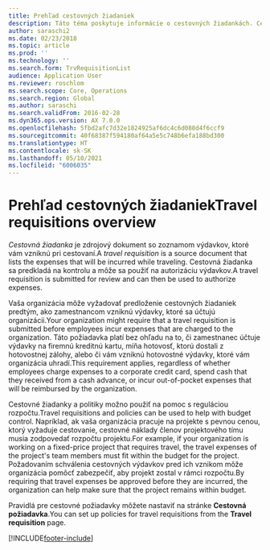 ```yaml
---
title: Prehľad cestovných žiadaniek
description: Táto téma poskytuje informácie o cestovných žiadankách. Cestovná žiadanka dokladuje plánované cestovné výdavky.
author: saraschi2
ms.date: 02/23/2018
ms.topic: article
ms.prod: ''
ms.technology: ''
ms.search.form: TrvRequisitionList
audience: Application User
ms.reviewer: roschlom
ms.search.scope: Core, Operations
ms.search.region: Global
ms.author: saraschi
ms.search.validFrom: 2016-02-28
ms.dyn365.ops.version: AX 7.0.0
ms.openlocfilehash: 5fbd2afc7d32e1824925af6dc4c6d088d4f6ccf9
ms.sourcegitcommit: 40f68387f594180af64a5e5c748b6efa188bd300
ms.translationtype: HT
ms.contentlocale: sk-SK
ms.lasthandoff: 05/10/2021
ms.locfileid: "6006035"
---
```

# <a name="travel-requisitions-overview"></a><span data-ttu-id="1ff62-104">Prehľad cestovných žiadaniek</span><span class="sxs-lookup"><span data-stu-id="1ff62-104">Travel requisitions overview</span></span>

<span data-ttu-id="1ff62-105">*Cestovná žiadanka* je zdrojový dokument so zoznamom výdavkov, ktoré vám vzniknú pri cestovaní.</span><span class="sxs-lookup"><span data-stu-id="1ff62-105">A *travel requisition* is a source document that lists the expenses that will be incurred while traveling.</span></span> <span data-ttu-id="1ff62-106">Cestovná žiadanka sa predkladá na kontrolu a môže sa použiť na autorizáciu výdavkov.</span><span class="sxs-lookup"><span data-stu-id="1ff62-106">A travel requisition is submitted for review and can then be used to authorize expenses.</span></span>

<span data-ttu-id="1ff62-107">Vaša organizácia môže vyžadovať predloženie cestovných žiadaniek predtým, ako zamestnancom vzniknú výdavky, ktoré sa účtujú organizácii.</span><span class="sxs-lookup"><span data-stu-id="1ff62-107">Your organization might require that a travel requisition is submitted before employees incur expenses that are charged to the organization.</span></span> <span data-ttu-id="1ff62-108">Táto požiadavka platí bez ohľadu na to, či zamestnanec účtuje výdavky na firemnú kreditnú kartu, míňa hotovosť, ktorú dostali z hotovostnej zálohy, alebo či vám vzniknú hotovostné výdavky, ktoré vám organizácia uhradí.</span><span class="sxs-lookup"><span data-stu-id="1ff62-108">This requirement applies, regardless of whether employees charge expenses to a corporate credit card, spend cash that they received from a cash advance, or incur out-of-pocket expenses that will be reimbursed by the organization.</span></span>

<span data-ttu-id="1ff62-109">Cestovné žiadanky a politiky možno použiť na pomoc s reguláciou rozpočtu.</span><span class="sxs-lookup"><span data-stu-id="1ff62-109">Travel requisitions and policies can be used to help with budget control.</span></span> <span data-ttu-id="1ff62-110">Napríklad, ak vaša organizácia pracuje na projekte s pevnou cenou, ktorý vyžaduje cestovanie, cestovné náklady členov projektového tímu musia zodpovedať rozpočtu projektu.</span><span class="sxs-lookup"><span data-stu-id="1ff62-110">For example, if your organization is working on a fixed-price project that requires travel, the travel expenses of the project's team members must fit within the budget for the project.</span></span> <span data-ttu-id="1ff62-111">Požadovaním schválenia cestovných výdavkov pred ich vznikom môže organizácia pomôcť zabezpečiť, aby projekt zostal v rámci rozpočtu.</span><span class="sxs-lookup"><span data-stu-id="1ff62-111">By requiring that travel expenses be approved before they are incurred, the organization can help make sure that the project remains within budget.</span></span>

<span data-ttu-id="1ff62-112">Pravidlá pre cestovné požiadavky môžete nastaviť na stránke **Cestovná požiadavka**.</span><span class="sxs-lookup"><span data-stu-id="1ff62-112">You can set up policies for travel requisitions from the **Travel requisition** page.</span></span>


[!INCLUDE[footer-include](../includes/footer-banner.md)]